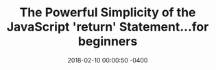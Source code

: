 ---
layout: post
comments: true
title:  "The Powerful Simplicity of the JavaScript 'return' Statement...for beginners"
date:   2018-02-10 00:00:50 -0400
categories: tutorials
category-name: Tutorials
permalink: /javascript-return-statement/
excerpt: A beginners explanation of how the JavaScript return statement works. Use code samples and functional programming to help explain things.
og-image: javascript-return-statement.jpg
thumb-image: javascript-return-statement-thumb.jpg
---